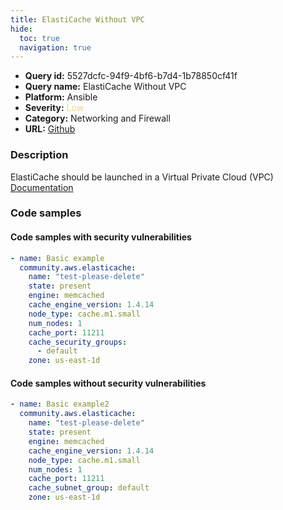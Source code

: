 ```yaml
---
title: ElastiCache Without VPC
hide:
  toc: true
  navigation: true
---
```


<style>
  .highlight .hll {
    background-color: #ff171742;
  }
  .md-content {
    max-width: 1100px;
    margin: 0 auto;
  }
</style>

-   **Query id:** 5527dcfc-94f9-4bf6-b7d4-1b78850cf41f
-   **Query name:** ElastiCache Without VPC
-   **Platform:** Ansible
-   **Severity:** <span style="color:#edd57e">Low</span>
-   **Category:** Networking and Firewall
-   **URL:** [Github](https://github.com/Checkmarx/kics/tree/master/assets/queries/ansible/aws/elasticache_without_vpc)

### Description
ElastiCache should be launched in a Virtual Private Cloud (VPC)<br>
[Documentation](https://docs.ansible.com/ansible/latest/collections/community/aws/elasticache_module.html#parameter-cache_subnet_group)

### Code samples
#### Code samples with security vulnerabilities
```yaml title="Positive test num. 1 - yaml file" hl_lines="2"
- name: Basic example
  community.aws.elasticache:
    name: "test-please-delete"
    state: present
    engine: memcached
    cache_engine_version: 1.4.14
    node_type: cache.m1.small
    num_nodes: 1
    cache_port: 11211
    cache_security_groups:
      - default
    zone: us-east-1d

```


#### Code samples without security vulnerabilities
```yaml title="Negative test num. 1 - yaml file"
- name: Basic example2
  community.aws.elasticache:
    name: "test-please-delete"
    state: present
    engine: memcached
    cache_engine_version: 1.4.14
    node_type: cache.m1.small
    num_nodes: 1
    cache_port: 11211
    cache_subnet_group: default
    zone: us-east-1d

```
